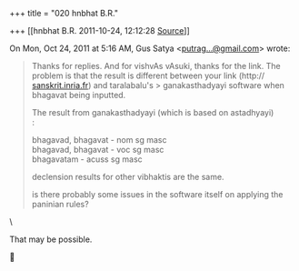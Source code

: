 +++
title = "020 hnbhat B.R."

+++
[[hnbhat B.R.	2011-10-24, 12:12:28 [Source](https://groups.google.com/g/samskrita/c/LXpQClD1Aq0)]]



On Mon, Oct 24, 2011 at 5:16 AM, Gus Satya \<[putrag...@gmail.com]()\> wrote:  

> Thanks for replies. And for vishvAs vAsuki, thanks for the link. The  
> problem is that the result is different between your link (http://  
> [sanskrit.inria.fr](http://sanskrit.inria.fr)) and taralabalu's > ganakasthadyayi software when  
> bhagavat being inputted.  
>   
> The result from ganakasthadyayi (which is based on astadhyayi)  
> :  
>   
> bhagavad, bhagavat - nom sg masc  
> bhagavad, bhagavat - voc sg masc  
> bhagavatam - acuss sg masc  
>   
> declension results for other vibhaktis are the same.  
>   
> is there probably some issues in the software itself on applying the  
> paninian rules?  
>   

\\

  

  

That may be possible.




